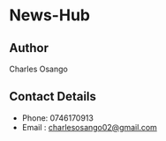 # News-Hub

## Author
Charles Osango

## Contact Details
* Phone: 0746170913
* Email : charlesosango02@gmail.com